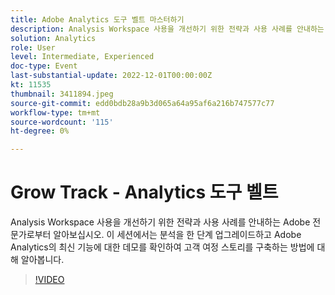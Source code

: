 ```yaml
---
title: Adobe Analytics 도구 벨트 마스터하기
description: Analysis Workspace 사용을 개선하기 위한 전략과 사용 사례를 안내하는 Adobe 전문가로부터 알아보십시오. 이 세션에서는 분석을 한 단계 업그레이드하고 Adobe Analytics의 최신 기능에 대한 데모를 확인하여 고객 여정 스토리를 구축하는 방법에 대해 알아봅니다.
solution: Analytics
role: User
level: Intermediate, Experienced
doc-type: Event
last-substantial-update: 2022-12-01T00:00:00Z
kt: 11535
thumbnail: 3411894.jpeg
source-git-commit: edd0bdb28a9b3d065a64a95af6a216b747577c77
workflow-type: tm+mt
source-wordcount: '115'
ht-degree: 0%

---
```


# Grow Track - Analytics 도구 벨트

Analysis Workspace 사용을 개선하기 위한 전략과 사용 사례를 안내하는 Adobe 전문가로부터 알아보십시오. 이 세션에서는 분석을 한 단계 업그레이드하고 Adobe Analytics의 최신 기능에 대한 데모를 확인하여 고객 여정 스토리를 구축하는 방법에 대해 알아봅니다.

>[!VIDEO](https://video.tv.adobe.com/v/3411894/?quality=12&learn=on)
